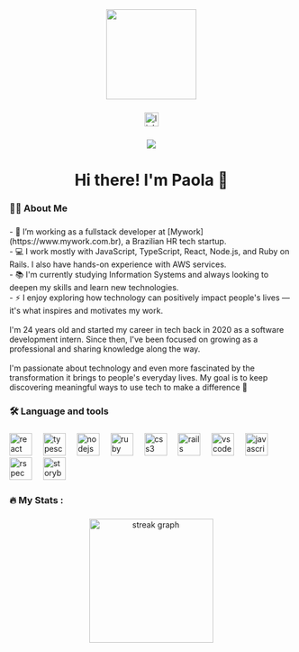 <div align="center">
  <img height="160" src="https://media0.giphy.com/media/v1.Y2lkPTc5MGI3NjExcWwwNzIwbzkxdHg0NXhmMmhkcnM4a3NrMzR3ZTM1dWdldjRkNXB5NyZlcD12MV9pbnRlcm5hbF9naWZfYnlfaWQmY3Q9Zw/hpXdHPfFI5wTABdDx9/giphy.gif"  />
</div>

###

<div align="center">
  <a href="https://www.linkedin.com/in/paola-tunis-rotta/" target="_blank">
    <img src="https://img.shields.io/static/v1?message=LinkedIn&logo=linkedin&label=&color=0077B5&logoColor=white&labelColor=&style=for-the-badge" height="25" alt="linkedin logo"  />
  </a>
</div>

###

<div align="center">
  <img src="https://visitor-badge.laobi.icu/badge?page_id=paolatunis.paolatunis&"  />
</div>

###

<h1 align="center">Hi there! I'm Paola 👋</h1>

###

<h3 align="left">👩‍💻  About Me</h3>

###

<p align="left">- 🔭 I’m working as a fullstack developer at [Mywork](https://www.mywork.com.br), a Brazilian HR tech startup.<br>- 💻 I work mostly with JavaScript, TypeScript, React, Node.js, and Ruby on Rails. I also have hands-on experience with AWS services.<br>- 📚 I'm currently studying Information Systems and always looking to deepen my skills and learn new technologies.<br>- ⚡ I enjoy exploring how technology can positively impact people's lives — it's what inspires and motivates my work.<br><br>I'm 24 years old and started my career in tech back in 2020 as a software development intern. Since then, I've been focused on growing as a professional and sharing knowledge along the way.<br><br>I'm passionate about technology and even more fascinated by the transformation it brings to people's everyday lives. My goal is to keep discovering meaningful ways to use tech to make a difference 🚀</p>

###

<h3 align="left">🛠 Language and tools</h3>

###

<div align="left">
  <img src="https://cdn.jsdelivr.net/gh/devicons/devicon/icons/react/react-original.svg" height="40" alt="react logo"  />
  <img width="12" />
  <img src="https://cdn.jsdelivr.net/gh/devicons/devicon/icons/typescript/typescript-original.svg" height="40" alt="typescript logo"  />
  <img width="12" />
  <img src="https://cdn.jsdelivr.net/gh/devicons/devicon/icons/nodejs/nodejs-original.svg" height="40" alt="nodejs logo"  />
  <img width="12" />
  <img src="https://cdn.jsdelivr.net/gh/devicons/devicon/icons/ruby/ruby-original.svg" height="40" alt="ruby logo"  />
  <img width="12" />
  <img src="https://cdn.jsdelivr.net/gh/devicons/devicon/icons/css3/css3-original.svg" height="40" alt="css3 logo"  />
  <img width="12" />
  <img src="https://cdn.jsdelivr.net/gh/devicons/devicon/icons/rails/rails-original-wordmark.svg" height="40" alt="rails logo"  />
  <img width="12" />
  <img src="https://cdn.jsdelivr.net/gh/devicons/devicon/icons/vscode/vscode-original.svg" height="40" alt="vscode logo"  />
  <img width="12" />
  <img src="https://cdn.jsdelivr.net/gh/devicons/devicon/icons/javascript/javascript-original.svg" height="40" alt="javascript logo"  />
  <img width="12" />
  <img src="https://cdn.jsdelivr.net/gh/devicons/devicon/icons/rspec/rspec-original.svg" height="40" alt="rspec logo"  />
  <img width="12" />
  <img src="https://cdn.jsdelivr.net/gh/devicons/devicon/icons/storybook/storybook-original.svg" height="40" alt="storybook logo"  />
</div>

###

<h3 align="left">🔥   My Stats :</h3>

###

<div align="center">
  <img src="https://streak-stats.demolab.com?user=paolatunis&locale=en&mode=daily&theme=dark&hide_border=false&border_radius=5&order=3" height="220" alt="streak graph"  />
</div>

###
